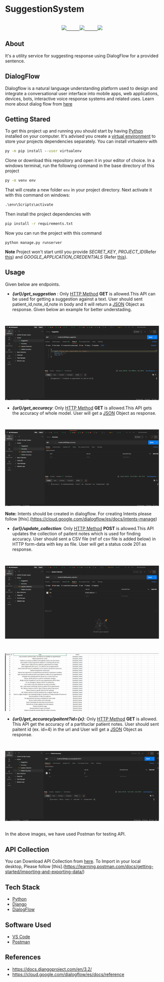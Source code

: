 # SuggestionSystem
<p align="center">
  <p align="center">
    </br>
    <a href="https://dialogflow.cloud.google.com/#/" target="_blank">
     <img src="https://upload.wikimedia.org/wikipedia/en/c/c7/Dialogflow_logo.svg"  height="64">
      &nbsp; &nbsp; &nbsp; &nbsp; &nbsp;
      <a href="https://www.python.org/" target="_blank">
      <img src="https://upload.wikimedia.org/wikipedia/commons/c/c3/Python-logo-notext.svg"  height="64">
        &nbsp; &nbsp; &nbsp; &nbsp; &nbsp;
      <a href="https://www.djangoproject.com/" target="_blank">
      <img src="https://static.djangoproject.com/img/logos/django-logo-negative.svg"  height="64">
    </a>
  </p>
</p>

## About
It's a utility service for suggesting response using DialogFlow for a provided sentence.

## DialogFlow
Dialogflow is a natural language understanding platform used to design and integrate a conversational user interface into mobile apps, web applications, devices, bots, interactive voice response systems and related uses. Learn more about dialog flow from [here](https://cloud.google.com/dialogflow)

## Getting Stared
To get this project up and running you should start by having [Python](https://www.python.org/) installed on your computer. It's advised you create a [virtual environment](https://docs.python.org/3/tutorial/venv.html) to store your projects dependencies separately. You can install virtualenv with

```cmd
py -m pip install --user virtualenv
```

Clone or download this repository and open it in your editor of choice. In a windows terminal, run the following command in the base directory of this project

```cmd
py -m venv env
```

That will create a new folder `env` in your project directory. Next activate it with this command on windows:

```cmd
.\env\Scripts\activate
```

Then install the project dependencies with

``` cmd
pip install -r requirements.txt
```

Now you can run the project with this command

```
python manage.py runserver
```
**Note** Project won't start until you provide *SECRET_KEY*, *PROJECT_ID*(Refer [this](https://support.google.com/googleapi/answer/7014113?hl=en)) and *GOOGLE_APPLICATION_CREDENTIALS* (Refer [this](https://cloud.google.com/docs/authentication/getting-started)).

## Usage
Given below are endpoints.

- ***{url}/get_suggestion*** : Only [HTTP Method](https://developer.mozilla.org/en-US/docs/Web/HTTP/Methods) **GET** is allowed.This API can be used for getting a suggestion against a text. User should sent  patient_id,note_id,note in body and it will return a [JSON](https://www.json.org/json-en.html) Object as response. Given below an example for better understading.

</br>

![Image](https://github.com/Avish34/Playgroung/blob/master/Screenshot%20(398).png)

- ***{url}/get_accuracy***: Only [HTTP Method](https://developer.mozilla.org/en-US/docs/Web/HTTP/Methods) **GET** is allowed.This API gets the accuracy of whole model. User will get a [JSON](https://www.json.org/json-en.html) Object as response.
<br>

![Image](https://github.com/Avish34/Playgroung/blob/master/Screenshot%20(390).png)

**Note:** Intents should be created in dialogflow. For creating Intents please follow [this].(https://cloud.google.com/dialogflow/es/docs/intents-manage)

- ***{url}/update_collection***: Only [HTTP Method](https://developer.mozilla.org/en-US/docs/Web/HTTP/Methods) **POST** is allowed.This API updates the collection of paitent notes which is used for finding accuracy. User should sent a CSV file (ref of csv file is added below) in HTTP form-data with key as file. User will get a status code 201 as response.

</br>

![Image](https://github.com/Avish34/Playgroung/blob/master/Screenshot%20(392).png)

</br>

![Image](https://github.com/Avish34/Playgroung/blob/master/Screenshot%20(394).png)

- ***{url}/get_accuracy/paitent?id={x}***: Only [HTTP Method](https://developer.mozilla.org/en-US/docs/Web/HTTP/Methods) **GET** is allowed. This API get the accuracy of a partituclar patient notes. User should sent paitent id (ex. id=4) in the url and User will get a [JSON](https://www.json.org/json-en.html) Object as response.

</br>

![Image](https://github.com/Avish34/Playgroung/blob/master/Screenshot%20(396).png)

</br> In the above images, we have used Postman for testing API.

## API Collection
You can Download API Collection from [here](https://drive.google.com/file/d/158EVdN5Dvop68WvVii5EuhVOsxz_sqLd/view?usp=sharing). To Import in your local desktop, Please follow [this].(https://learning.postman.com/docs/getting-started/importing-and-exporting-data/)

## Tech Stack
- [Python](https://www.python.org/)
- [Django](https://www.djangoproject.com/)
- [DialogFlow](https://dialogflow.cloud.google.com/#)

## Software Used
- [VS Code](https://code.visualstudio.com/)
- [Postman](https://www.postman.com/)

## References
- https://docs.djangoproject.com/en/3.2/
- https://cloud.google.com/dialogflow/es/docs/reference
